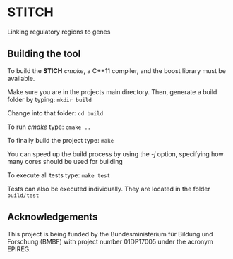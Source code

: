 # STITCH
Linking regulatory regions to genes

## Building the tool
To build the **STICH** *cmake*, a C++11 compiler, and the boost library must be available.

Make sure you are in the projects main directory. Then, generate a build folder by typing:
`mkdir build`

Change into that folder:
`cd build`

To run *cmake* type:
`cmake ..`

To finally build the project type:
`make`

You can speed up the build process by using the *-j* option, specifying how many cores should be used for building

To execute all tests type:
`make test`

Tests can also be executed individually. They are located in the folder
`build/test`


## Acknowledgements
This project is being funded by the Bundesministerium für Bildung und Forschung (BMBF) with project number 01DP17005 under the acronym EPIREG.

